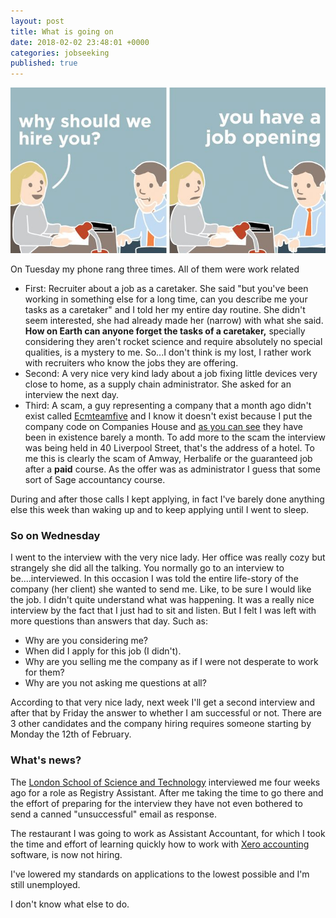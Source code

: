```yaml
---
layout: post
title: What is going on
date: 2018-02-02 23:48:01 +0000
categories: jobseeking
published: true
---
```

![](/uploads/2018/02/04/funny-job-interview-comics-nathan-w-pyle-fb__700-png.jpg)

On Tuesday my phone rang three times. All of them were work related

* First: Recruiter about a job as a caretaker. She said "but you've been working in something else for a long time, can you describe me your tasks as a caretaker" and I told her my entire day routine. She didn't seem interested, she had already made her (narrow) with what she said. **How on Earth can anyone forget the tasks of a caretaker,** specially considering they aren't rocket science and require absolutely no special qualities, is a mystery to me. So...I don't think is my lost, I rather work with recruiters who know the jobs they are offering.
* Second: A very nice very kind lady about a job fixing little devices very close to home, as a supply chain administrator. She asked for an interview the next day.
* Third: A scam, a guy representing a company that a month ago didn't exist called [Ecmteamfive](https://ecmteamfive.info) and I know it doesn't exist because I put the company code on Companies House and [as you can see](https://beta.companieshouse.gov.uk/company/11106080/filing-history) they have been in existence barely a month. To add more to the scam the interview was being held in 40 Liverpool Street, that's the address of a hotel. To me this is clearly the scam of Amway, Herbalife or the guaranteed job after a **paid** course. As the offer was as administrator I guess that some sort of Sage accountancy course.

During and after those calls I kept applying, in fact I've barely done anything else this week than waking up and to keep applying until I went to sleep.

### So on Wednesday

I went to the interview with the very nice lady. Her office was really cozy but strangely she did all the talking. You normally go to an interview to be....interviewed. In this occasion I was told the entire life-story of the company (her client) she wanted to send me. Like, to be sure I would like the job. I didn't quite understand what was happening. It was a really nice interview by the fact that I just had to sit and listen. But I felt I was left with more questions than answers that day. Such as:

* Why are you considering me?
* When did I apply for this job (I didn't).
* Why are you selling me the company as if I were not desperate to work for them?
* Why are you not asking me questions at all?

According to that very nice lady, next week I'll get a second interview and after that by Friday the answer to whether I am successful or not. There are 3 other candidates and the company hiring requires someone starting by Monday the 12th of February.

### What's news?

The [London School of Science and Technology](http://www.lsst.ac/) interviewed me four weeks ago for a role as Registry Assistant. After me taking the time to go there and the effort of preparing for the interview they have not even bothered to send a canned "unsuccessful" email as response.

The restaurant I was going to work as Assistant Accountant, for which I took the time and effort of learning quickly how to work with [Xero accounting](https://www.xero.com/uk/try/accounting-software/?gclid=CjwKCAiAtdDTBRArEiwAPT4y-1jp4KnDyfkp7vXTa44dCaXSxui3TsrzcP_dg-MarfvkWFD0YaQPExoCflYQAvD_BwE&gclsrc=aw.ds&dclid=CIDAmoO6iNkCFdA8Gwod15kJOA) software, is now not hiring.

I've lowered my standards on applications to the lowest possible and I'm still unemployed.

I don't know what else to do.